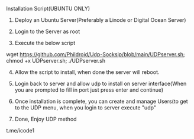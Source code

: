 Installation Script(UBUNTU ONLY)

1. Deploy an Ubuntu Server(Preferably a Linode or Digital Ocean Server)

2. Login to the Server as root

3. Execute the below script

wget https://github.com/Phildroid/Udp-Socksip/blob/main/UDPserver.sh; chmod +x UDPserver.sh; ./UDPserver.sh 

4. Allow the script to install, when done the server will reboot.

5. Login back to server and allow udp to install on server interface(When you are prompted to fill in port just press enter and continue)

6. Once installation is complete, you can create and manage Users(to get to the UDP menu, when you login to server execute "udp"

7. Done, Enjoy UDP method

t.me/icode1
